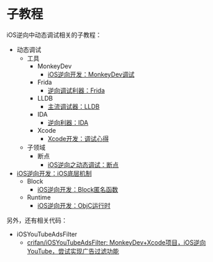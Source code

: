 # 子教程

iOS逆向中动态调试相关的子教程：

* 动态调试
  * 工具
    * MonkeyDev
      * [iOS逆向开发：MonkeyDev调试](https://book.crifan.org/books/ios_re_monkeydev_debug/website/)
    * Frida
      * [逆向调试利器：Frida](https://book.crifan.org/books/reverse_debug_frida/website/)
    * LLDB
      * [主流调试器：LLDB](https://book.crifan.org/books/popular_debugger_lldb/website/)
    * IDA
      * [逆向利器：IDA](https://book.crifan.org/books/reverse_tool_ida/website/)
    * Xcode
        * [Xcode开发：调试心得](http://book.crifan.org/books/xcode_dev_debug_summary/website/)
  * 子领域
    * 断点
      * [iOS逆向之动态调试：断点](https://book.crifan.org/books/ios_re_debug_breakpoint/website/)
* [iOS逆向开发：iOS底层机制](https://book.crifan.org/books/ios_re_ios_internal/website/)
  * Block
    * [iOS逆向开发：Block匿名函数](https://book.crifan.org/books/ios_re_objc_block/website/)
  * Runtime
    * [iOS逆向开发：ObjC运行时](https://book.crifan.org/books/ios_re_objc_runtime/website/)

另外，还有相关代码：

* iOSYouTubeAdsFilter
  * [crifan/iOSYouTubeAdsFilter: MonkeyDev+Xcode项目，iOS逆向YouTube，尝试实现广告过滤功能](https://github.com/crifan/iOSYouTubeAdsFilter)
